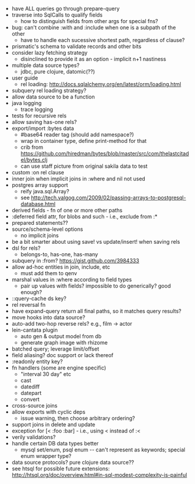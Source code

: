 - have ALL queries go through prepare-query
- traverse into SqlCalls to qualify fields
	- how to distinguish fields from other args for special fns?
- bug: can't combine :with and :include when one is a subpath of the other
	- have to handle each sucessive shortest path, regardless of clause?
- prismatic's schema to validate records and other bits
- consider lazy fetching strategy
	- disinclined to provide it as an option - implicit n+1 nastiness
- multiple data source types?
	- jdbc, pure clojure, datomic(??)
- user guide
	- rel loading: http://docs.sqlalchemy.org/en/latest/orm/loading.html
- subquery rel loading strategy?
- allow data source to be a function
- java logging
	- trace logging
- tests for recursive rels
- allow saving has-one rels?
- export/import :bytes data
	- #base64 reader tag (should add namespace?)
	- wrap in container type, define print-method for that
	- crib from https://github.com/hiredman/bytes/blob/master/src/com/thelastcitadel/bytes.clj
	- can use staff picture from original sakila data to test
- custom :on rel clause
- inner join when implicit joins in :where and nil not used
- postgres array support
	- reify java.sql.Array?
	- see http://tech.valgog.com/2009/02/passing-arrays-to-postgresql-database.html
- derived fields - fn of one or more other paths
- :deferred field attr, for blobs and such - i.e., exclude from :*
- prepared statements??
- source/schema-level options
	- no implicit joins 
- be a bit smarter about using save! vs update/insert! when saving rels
- dsl for rels?
	- belongs-to, has-one, has-many
- subquery in :from? https://gist.github.com/3984333
- allow ad-hoc entities in join, include, etc
	- must add them to qenv
- marshal values in :where according to field types
	- pair up values with fields? impossible to do generically? good enough?
- ::query-cache ds key?
- rel reversal fn
- have expand-query return all final paths, so it matches query results?
- move hooks into data source?
- auto-add two-hop reverse rels? e.g., film -> actor
- lein-cantata plugin
	- auto gen & output model from db
	- generate graph image with rhizome
- batched query; leverage limit/offset
- field aliasing? doc support or lack thereof
- :readonly entity key?
- fn handlers (some are engine specific)
	- "interval 30 day" etc
	- cast
	- datediff
	- datepart
	- convert
- cross-source joins
- allow exports with cyclic deps
	- issue warning, then choose arbitrary ordering?
- support joins in delete and update
- exception for [< :foo :bar] - i.e., using < instead of :<
- verily validations?
- handle certain DB data types better
	- mysql set/enum, psql enum -- can't represent as keywords; special enum wrapper type?
- data source protocols? pure clojure data source??
- see htsql for possible future extensions: http://htsql.org/doc/overview.html#in-sql-modest-complexity-is-painful
